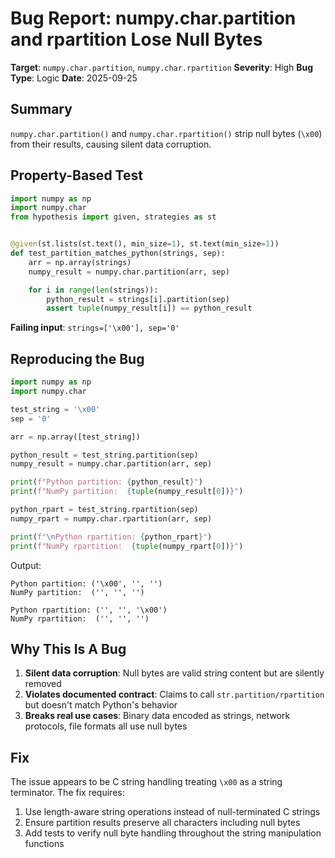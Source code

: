 # Bug Report: numpy.char.partition and rpartition Lose Null Bytes

**Target**: `numpy.char.partition`, `numpy.char.rpartition`
**Severity**: High
**Bug Type**: Logic
**Date**: 2025-09-25

## Summary

`numpy.char.partition()` and `numpy.char.rpartition()` strip null bytes (`\x00`) from their results, causing silent data corruption.

## Property-Based Test

```python
import numpy as np
import numpy.char
from hypothesis import given, strategies as st


@given(st.lists(st.text(), min_size=1), st.text(min_size=1))
def test_partition_matches_python(strings, sep):
    arr = np.array(strings)
    numpy_result = numpy.char.partition(arr, sep)

    for i in range(len(strings)):
        python_result = strings[i].partition(sep)
        assert tuple(numpy_result[i]) == python_result
```

**Failing input**: `strings=['\x00'], sep='0'`

## Reproducing the Bug

```python
import numpy as np
import numpy.char

test_string = '\x00'
sep = '0'

arr = np.array([test_string])

python_result = test_string.partition(sep)
numpy_result = numpy.char.partition(arr, sep)

print(f"Python partition: {python_result}")
print(f"NumPy partition:  {tuple(numpy_result[0])}")

python_rpart = test_string.rpartition(sep)
numpy_rpart = numpy.char.rpartition(arr, sep)

print(f"\nPython rpartition: {python_rpart}")
print(f"NumPy rpartition:  {tuple(numpy_rpart[0])}")
```

Output:
```
Python partition: ('\x00', '', '')
NumPy partition:  ('', '', '')

Python rpartition: ('', '', '\x00')
NumPy rpartition:  ('', '', '')
```

## Why This Is A Bug

1. **Silent data corruption**: Null bytes are valid string content but are silently removed
2. **Violates documented contract**: Claims to call `str.partition/rpartition` but doesn't match Python's behavior
3. **Breaks real use cases**: Binary data encoded as strings, network protocols, file formats all use null bytes

## Fix

The issue appears to be C string handling treating `\x00` as a string terminator. The fix requires:

1. Use length-aware string operations instead of null-terminated C strings
2. Ensure partition results preserve all characters including null bytes
3. Add tests to verify null byte handling throughout the string manipulation functions